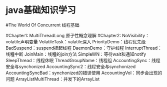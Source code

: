 # java基础知识学习

#The World Of Concurrent 线程基础

#Chapter1:
    MultiThreadLong 原子性概念理解
#Chapter2:
    NoVisibility：volatile声明变量
    VolatileTask：valatile深入
    PriorityDemo：线程优先级
    BadSuspend：suspend挂起线程
    DaemonDemo：守护线程
    InterruptThread：线程中断
    JoinMain：线程的join方法
    SimpleWN：等待wait和通知notify
    SleepThread：线程休眠
    ThreadGroupName：线程组
    AccountingSync：线程安全与synchonized
    AccountingSync2：线程安全与synchonized
    AccountingSyncBad：synchonized的错误使用
    AccountingVol：同步会出现的问题
    ArrayListMultiThread：并发下的ArrayList

   